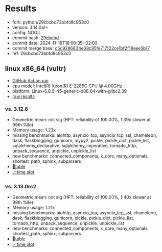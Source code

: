 # Results

- fork: python/29cbcbd73bbfd8c953c0
- version: 3.14.0a1+
- config: NOGIL
- commit hash: [29cbcbd](https://github.com/python/cpython/commit/29cbcbd)
- commit date: 2024-11-19T18:00:35+02:00
- commit merge base: [c5c9286804e38c95fe717f22ce1bf2f18eee5b17](https://github.com/python/cpython/commit/c5c9286804e38c95fe717f22ce1bf2f18eee5b17)
- ref: 29cbcbd73bbfd8c953c0

## linux x86_64 (vultr)

- [GitHub Action run](https://github.com/facebookexperimental/free-threading-benchmarking/actions/runs/11974360678)
- cpu model: Intel(R) Xeon(R) E-2286G CPU @ 4.00GHz
- platform: Linux-6.8.0-45-generic-x86_64-with-glibc2.39
- [raw results](bm-20241119-vultr-x86_64-python-29cbcbd73bbfd8c953c0-3.14.0a1%2B-29cbcbd.json)

### vs. 3.12.6

- Geometric mean: not sig (HPT: reliability of 100.00%, 1.39x slower at 99th %ile)
- Memory usage: 1.23x
- missing benchmarks: aiohttp, asyncio_tcp, asyncio_tcp_ssl, chameleon, dask, flaskblogging, gunicorn, mypy2, pickle, pickle_dict, pickle_list, sqlalchemy_declarative, sqlalchemy_imperative, tornado_http, unpack_sequence, unpickle, unpickle_list
- new benchmarks: connected_components, k_core, many_optionals, shortest_path, sphinx, subparsers
- [📄table](bm-20241119-vultr-x86_64-python-29cbcbd73bbfd8c953c0-3.14.0a1%2B-29cbcbd-vs-3.12.6.md)
- [📈time plot](bm-20241119-vultr-x86_64-python-29cbcbd73bbfd8c953c0-3.14.0a1%2B-29cbcbd-vs-3.12.6.svg)

### vs. 3.13.0rc2

- Geometric mean: not sig (HPT: reliability of 100.00%, 1.40x slower at 99th %ile)
- Memory usage: 1.21x
- missing benchmarks: aiohttp, asyncio_tcp, asyncio_tcp_ssl, chameleon, dask, flaskblogging, gunicorn, pickle, pickle_dict, pickle_list, tornado_http, unpack_sequence, unpickle, unpickle_list
- new benchmarks: connected_components, k_core, many_optionals, shortest_path, sphinx, subparsers
- [📄table](bm-20241119-vultr-x86_64-python-29cbcbd73bbfd8c953c0-3.14.0a1%2B-29cbcbd-vs-3.13.0rc2.md)
- [📈time plot](bm-20241119-vultr-x86_64-python-29cbcbd73bbfd8c953c0-3.14.0a1%2B-29cbcbd-vs-3.13.0rc2.svg)

